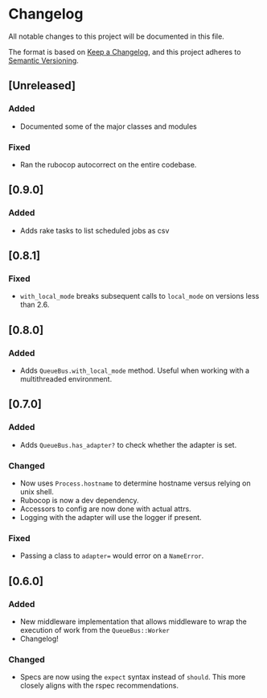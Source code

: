 # Changelog
All notable changes to this project will be documented in this file.

The format is based on [Keep a Changelog](https://keepachangelog.com/en/1.0.0/),
and this project adheres to [Semantic Versioning](https://semver.org/spec/v2.0.0.html).

## [Unreleased]

### Added
- Documented some of the major classes and modules

### Fixed
- Ran the rubocop autocorrect on the entire codebase.

## [0.9.0]

### Added
- Adds rake tasks to list scheduled jobs as csv

## [0.8.1]

### Fixed
- `with_local_mode` breaks subsequent calls to `local_mode` on versions less than 2.6.

## [0.8.0]

### Added
- Adds `QueueBus.with_local_mode` method. Useful when working with a multithreaded environment.

## [0.7.0]

### Added
- Adds `QueueBus.has_adapter?` to check whether the adapter is set.

### Changed
- Now uses `Process.hostname` to determine hostname versus relying on unix shell.
- Rubocop is now a dev dependency.
- Accessors to config are now done with actual attrs.
- Logging with the adapter will use the logger if present.

### Fixed
- Passing a class to `adapter=` would error on a `NameError`.

## [0.6.0]

### Added
- New middleware implementation that allows middleware to wrap the execution of work from the `QueueBus::Worker`
- Changelog!

### Changed
- Specs are now using the `expect` syntax instead of `should`. This more closely aligns with the rspec recommendations.
